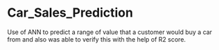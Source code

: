 # Car_Sales_Prediction
Use of ANN to predict a range of value that a customer would buy a car from and also was able to verify this with the help of R2 score.

